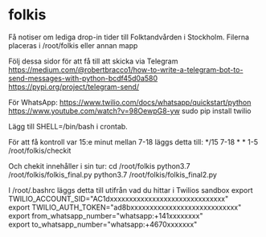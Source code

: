 # folkis
Få notiser om lediga drop-in tider till Folktandvården i Stockholm.
Filerna placeras i /root/folkis eller annan mapp

Följ dessa sidor för att få till att skicka via Telegram
https://medium.com/@robertbracco1/how-to-write-a-telegram-bot-to-send-messages-with-python-bcdf45d0a580
https://pypi.org/project/telegram-send/

För WhatsApp:
https://www.twilio.com/docs/whatsapp/quickstart/python
https://www.youtube.com/watch?v=98OewpG8-yw
sudo pip install twilio

Lägg till 
SHELL=/bin/bash
i crontab.

För att få kontroll var 15:e minut mellan 7-18 läggs detta till:
*/15 7-18 * * 1-5 /root/folkis/checkit

Och chekit innehåller i sin tur:
cd /root/folkis
python3.7 /root/folkis/folkis_final.py
python3.7 /root/folkis/folkis_final2.py

I /root/.bashrc läggs detta till utifrån vad du hittar i Twilios sandbox
export TWILIO_ACCOUNT_SID="AC1dxxxxxxxxxxxxxxxxxxxxxxxxxxxxxx"<br>
export TWILIO_AUTH_TOKEN="ad8bxxxxxxxxxxxxxxxxxxxxxxxxxxxx"<br>
export from_whatsapp_number="whatsapp:+141xxxxxxxx"<br>
export to_whatsapp_number="whatsapp:+4670xxxxxxx"<br>

